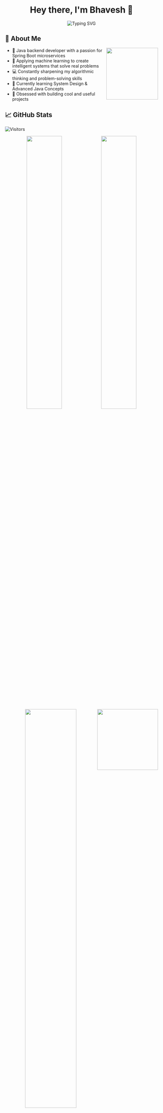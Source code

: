 <h1 align="center">Hey there, I'm Bhavesh 👋</h1> 

<p align="center">
  <img src="https://readme-typing-svg.herokuapp.com/?lines=Java+Backend+Developer;Spring+Boot+Enthusiast;AI+%26+ML+Explorer&center=true&width=380&height=45" alt="Typing SVG" />
</p> 
 
## 🌟 About Me

<img align="right" height="170" src="https://media3.giphy.com/media/v1.Y2lkPTc5MGI3NjExcHYzem90ZzQzeXYzZ2N0MnE0OTg1ZWhjZTEybTljcnNzejJ6a2Q3ZSZlcD12MV9pbnRlcm5hbF9naWZfYnlfaWQmY3Q9Zw/78XCFBGOlS6keY1Bil/giphy.gif"  />

- 🎯 Java backend developer with a passion for Spring Boot microservices
- 🤖 Applying machine learning to create intelligent systems that solve real problems
- 💻 Constantly sharpening my algorithmic thinking and problem-solving skills
- 🌱 Currently learning System Design & Advanced Java Concepts
- 🧠 Obsessed with building cool and useful projects

## 📈 GitHub Stats
![Visitors](https://img.shields.io/badge/Visitors-2048-brightgreen)
</p>

<p align="center">
  
  <img src="https://github-readme-stats.vercel.app/api?username=dev-bhaveshye&show_icons=true&theme=radical" width="48%" />
  <img src="https://streak-stats.demolab.com?user=dev-bhaveshye&theme=radical&cache_seconds=86400" width="48%" />


</p>

<p align="center">
  <img src="https://github-readme-stats.vercel.app/api/top-langs/?username=dev-bhaveshye&layout=compact&theme=radical" width="58%" />
  <img align="right" height="200" src="https://media1.giphy.com/media/v1.Y2lkPTc5MGI3NjExZTJ6Y2J3dmt3NTJuY2E1YTdnbGhudmZweXl6a2NkODMzZ3VjNzNnbCZlcD12MV9pbnRlcm5hbF9naWZfYnlfaWQmY3Q9Zw/jBOOXxSJfG8kqMxT11/giphy.gif"  />
  
</p>

<br clear="right"/>

## 🛠️ Tech Stack
<div align="center">
  
  <!-- Row 1: Core Languages -->
  <a href="#"><img src="https://readme-typing-svg.herokuapp.com/?lines=JAVA;F89820&center=true&width=100&height=30&size=18&duration=1300&pause=2000&color=F89820&background=00000000"></a>
  <a href="#"><img src="https://readme-typing-svg.herokuapp.com/?lines=PYTHON;3776AB&center=true&width=110&height=30&size=18&duration=1300&pause=2000&color=3776AB&background=00000000"></a>
  <a href="#"><img src="https://readme-typing-svg.herokuapp.com/?lines=HTML5;E34F26&center=true&width=100&height=30&size=18&duration=1300&pause=2000&color=E34F26&background=00000000"></a>
  <a href="#"><img src="https://readme-typing-svg.herokuapp.com/?lines=CSS3;1572B6&center=true&width=90&height=30&size=18&duration=1300&pause=2000&color=1572B6&background=00000000"></a>
  
  <br>
  
  <!-- Row 2: Frameworks & Databases -->
  <a href="#"><img src="https://readme-typing-svg.herokuapp.com/?lines=SPRING+BOOT;6DB33F&center=true&width=150&height=30&size=18&duration=1300&pause=2000&color=6DB33F&background=00000000"></a>
  <a href="#"><img src="https://readme-typing-svg.herokuapp.com/?lines=HIBERNATE;59666C&center=true&width=130&height=30&size=18&duration=1300&pause=2000&color=59666C&background=00000000"></a>
  <a href="#"><img src="https://readme-typing-svg.herokuapp.com/?lines=MYSQL;4479A1&center=true&width=110&height=30&size=18&duration=1300&pause=2000&color=4479A1&background=00000000"></a>
  
  <br>
  
  <!-- Row 3: AI/ML Tools -->
  <a href="#"><img src="https://readme-typing-svg.herokuapp.com/?lines=NUMPY;FF6F00&center=true&width=100&height=30&size=18&duration=1300&pause=2000&color=FF6F00&background=00000000"></a>
  <a href="#"><img src="https://readme-typing-svg.herokuapp.com/?lines=PANDAS;6DB33F&center=true&width=110&height=30&size=18&duration=1300&pause=2000&color=6DB33F&background=00000000"></a>
  <a href="#"><img src="https://readme-typing-svg.herokuapp.com/?lines=PYTORCH;EE4C2C&center=true&width=110&height=30&size=18&duration=1300&pause=2000&color=EE4C2C&background=00000000"></a>
  <a href="#"><img src="https://readme-typing-svg.herokuapp.com/?lines=TENSORFLOW;FF6F00&center=true&width=140&height=30&size=18&duration=1300&pause=2000&color=FF6F00&background=00000000"></a>
  
  <br>
  
  <!-- Row 4: Tools -->
  <a href="#"><img src="https://readme-typing-svg.herokuapp.com/?lines=VS+CODE;007ACC&center=true&width=120&height=30&size=18&duration=1300&pause=2000&color=007ACC&background=00000000"></a>
  <a href="#"><img src="https://readme-typing-svg.herokuapp.com/?lines=GIT;F05032&center=true&width=80&height=30&size=18&duration=1300&pause=2000&color=F05032&background=00000000"></a>
  <a href="#"><img src="https://readme-typing-svg.herokuapp.com/?lines=DOCKER;2496ED&center=true&width=110&height=30&size=18&duration=1300&pause=2000&color=2496ED&background=00000000"></a>

 <br>

## 💻 Daily Dev Life

```java
// Life of a Dev in Java
while(alive) {
    learn()
    build()
    coffee()
}
```

<details>
  <summary>☕ Java Dev Life</summary>
  
```java
public class DeveloperLife {
    public static void main(String[] args) {
        while(true) {
            learn();     // 📚 Keep learning
            build();     // 🛠️ Keep building
            coffee();    // ☕ Stay caffeinated
        }
    }
    
    static void learn() {
        System.out.println("Learning Spring Boot and AI 🤖");
    }
    
    static void build() {
        System.out.println("Pushing code to GitHub 🚀");
    }
    
    static void coffee() {
        System.out.println("Sipping coffee like a true dev ☕");
    }
}
```
</details>

## 🔗 Connect With Me

<p align="center">
  <a href="https://github.com/dev-bhaveshye">
    <img src="https://img.shields.io/badge/GitHub-%23181717.svg?style=for-the-badge&logo=github&logoColor=white" alt="GitHub" />
  </a>
  <a href="https://www.linkedin.com/in/bhavesh-dev">
    <img src="https://img.shields.io/badge/LinkedIn-%230077B5.svg?style=for-the-badge&logo=linkedin&logoColor=white" alt="LinkedIn" />
  </a>
  <a href="mailto:dev.bhavesh@example.com">
    <img src="https://img.shields.io/badge/Email-%23D14836.svg?style=for-the-badge&logo=gmail&logoColor=white" alt="Email" />
  </a>
  <a href="https://t.me/Bhaveshye">
    <img src="https://img.shields.io/badge/Telegram-%232CA5E0.svg?style=for-the-badge&logo=telegram&logoColor=white" alt="Telegram" />
  </a>
  <a href="https://www.instagram.com/bhavesh_ye">
    <img src="https://img.shields.io/badge/Instagram-%23E4405F.svg?style=for-the-badge&logo=instagram&logoColor=white" alt="Instagram" />
  </a>
</p>

<p align="center">
  <img src="https://readme-typing-svg.herokuapp.com/?lines=Thanks+for+visiting!;Happy+coding!+✨&center=true&width=380&height=45" />
</p>
<p align="center">
  <a href="https://www.animatedimages.org/cat-lines-562.htm">
    <img src="https://www.animatedimages.org/data/media/562/animated-line-image-0407.gif" width="800" alt="animated-line-image-0407" />
  </a>
</p>
